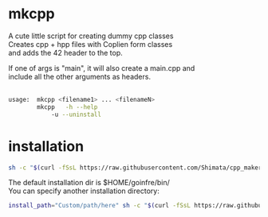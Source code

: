 # mkcpp
A cute little script for creating dummy cpp classes <br>
Creates cpp + hpp files with Coplien form classes <br>
and adds the 42 header to the top. <br>

If one of args is "main", it will also create a main.cpp and<br>
include all the other arguments as headers. <br><br>

```bash
usage:	mkcpp <filename1> ... <filenameN>
		mkcpp	-h --help
			-u --uninstall
```

# installation
```bash
sh -c "$(curl -fSsL https://raw.githubusercontent.com/Shimata/cpp_maker/master/install.sh)"
```
The default installation dir is $HOME/goinfre/bin/<br>
You can specify another installation directory: <br>
```bash
install_path="Custom/path/here" sh -c "$(curl -fSsL https://raw.githubusercontent.com/Shimata/cpp_maker/master/install.sh)"
```
